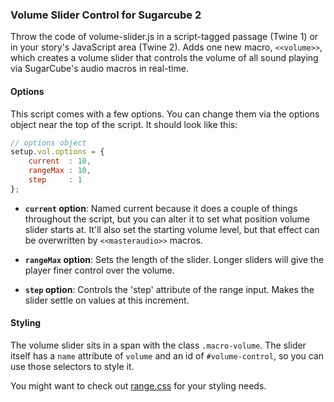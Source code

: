### Volume Slider Control for Sugarcube 2

Throw the code of volume-slider.js in a script-tagged passage (Twine 1) or in your story's JavaScript area (Twine 2).  Adds one new macro, `<<volume>>`, which creates a volume slider that controls the volume of all sound playing via SugarCube's audio macros in real-time.

#### Options

This script comes with a few options.  You can change them via the options object near the top of the script.  It should look like this:

```javascript
// options object
setup.vol.options = {
	current  : 10,
	rangeMax : 10,
	step     : 1
};
```

* **`current` option**: Named current because it does a couple of things throughout the script, but you can alter it to set what position volume slider starts at.  It'll also set the starting volume level, but that effect can be overwritten by `<<masteraudio>>` macros.

* **`rangeMax` option**: Sets the length of the slider.  Longer sliders will give the player finer control over the volume.

* **`step` option**: Controls the 'step' attribute of the range input.  Makes the slider settle on values at this increment.

#### Styling

The volume slider sits in a span with the class `.macro-volume`.  The slider itself has a `name` attribute of `volume` and an id of `#volume-control`, so you can use those selectors to style it.

You might want to check out [range.css](http://danielstern.ca/range.css/#/) for your styling needs.